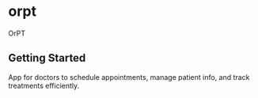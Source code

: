 # orpt

OrPT

## Getting Started

App for doctors to schedule appointments, manage patient info, and track treatments efficiently.
